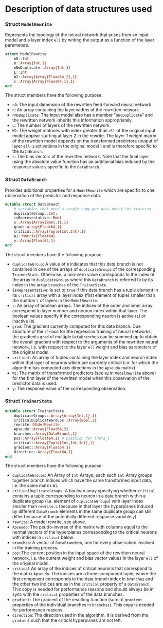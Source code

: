 # **Description of data structures used**

### Struct `ModelRewrite`

Represents the topology of the neural network that arises from an input model and a layer index `ell` by writing the output as a function of the layer parameters.

```julia
struct ModelRewrite
    n0::Int
    n::Array{Int,1}
    nNoDuplicate::Array{Int,1}
    L::Int
    W2::Array{Array{Float64,2},1}
    c::Array{Array{Float64,1},1}
end
```

The struct members have the following purpose:

- `n0`: The input dimension of the rewritten feed-forward neural network
- `n`: An array containing the layer widths of the rewritten network
- `nNoDuplicate`: The input model also has a member "`nNoDuplicate`" and the rewritten network inherits this information appropriately.
- `L`: The number of layers of the rewritten network.
- `W2`: The weight matrices with index greater than `ell` of the original input model  appear starting at layer 2 in the rewrite. The layer 1 weight matrix of the rewritten model depends on the transformed predictors (output of layer `ell-1` activations in the original model ) and is therefore specific to the `DataBranch`.
- `c`: The bias vectors of the rewritten network. Note that the final layer using the absolute value function has an additional bias induced by the response value `y` specific to the `DataBranch`.

### Struct `DataBranch`

Provides additional properties for a `ModelRewrite` which are specific to one observation of the predictor and response data.

```julia
mutable struct DataBranch
    # variables that need a single copy per data point for training
	duplicateGroup::Int;
	isRepresentative::Bool
	s::Array{Array{Bool,1},1}
	grad::Array{Float64,1}
	critical::Array{Tuple{Int,Int},1}
	W1::Matrix{Float64}
	y::Array{Float64,1}
end
```

The struct members have the following purpose:

- `duplicateGroup`: A value of `0` indicates that this data branch is not contained in one of the arrays of `duplicateGroups` of the corresponding `TrainerState`. Otherwise, a non-zero value corresponds to the index of the array in `duplicateGroups` where this `DataBranch` is referred to by its index in the array `branches` of the `TrainerState`.
- `isRepresentative`: Is set to `true` if this data branch has a tuple element in its `critical` array with a layer index (first element of tuple) smaller than the number `L` of layers in the `ModelRewrite`.
- `s`: An array of boolean arrays. The indices of the outer and inner array correspond to layer number and neuron index within that layer. The boolean values specify if the corresponding neuron is active (`1`)  or inactive (`0`).
- `grad`: The gradient currently computed for this data branch. Due structure of the L1-loss for the regression training of neural networks, the gradients `grad` of multiple `DataBranch`es can be summed up to obtain the overall gradient with respect to the arguments of the rewritten neural network, i.e. with respect to the layer `ell` weight and bias parameters of the original model.
- `critical`: An array of tuples containing the layer index and neuron index within that layer of neurons which are currently critical (i.e. for which the algorithm has computed axis directions in the `Apseudo` matrix)
- `W1`: The matrix of transformed predictors (see `W2` in `ModelRewrite` above) for the first layer of the rewritten model when this observation of the predictor data is used.
- `y`: The response value of the corresponding observation.

### Struct `TrainerState`

```julia
mutable struct TrainerState
    duplicateGroups::Array{Array{Int,1},1}
	criticalDuplicateGroups::Array{Bool,1}
    rewrite::ModelRewrite
    Apseudo::Array{Float64,2}
    branches::Array{DataBranch,1}
    pos::Array{Float64,1} # position for theta_l
    critical::Array{Tuple{Int,Int,Int},1}
    gradient::Array{Float64,1}
    direction::Array{Float64,1}
end
```

The struct members have the following purpose:

- `duplicateGroups`: An Array of `Int`-Arrays; each such `Int`-Array groups together branch indices which have the same transformed input data, i.e. the same matrix `W1`.
- `criticalDuplicateGroups`: A boolean array specifying whether `critical` contains a tuple corresponding to neuron in a data branch within a duplicate group (i.e. element of `duplicateGroups`) with layer index smaller than `rewrite.L` (because in that layer the hyperplanes induced by different `DataBranch` elements in the same duplicate group can still differ because of the potentially different response variable `y`)
- `rewrite`: A model rewrite, see above.
- `Apseudo`: The peudo-inverse of the matrix with columns equal to the normal vectors of the hyperplanes corresponding to the critical neurons with indices in `critical` below.
- `branches`: A vector of `DataBranch`es, one for every observation involved in the training process.
- `pos`: The current position in the input space of the rewritten neural network, i.e. the current weight and bias vector values in the layer `ell` of the original model.
- `critical` An array of the indices of critical neurons that correspond to the matrix `Apseudo`. The indices are a three-component tuple, where the first component corresponds to the data branch index in `branches` and the other two indices are as in the `critical` property of a `DataBranch`. This copy is needed for performance reasons and should always be in sync with the `critical` properties of the data branches.
- `gradient`: The gradient of the resulting function (sum of `gradient` properties of the individual branches in `branches`). This copy is needed for performance reasons.
- `direction`: The direction used in the algorithm, it is derived from the `gradient` such that the critical hyperplanes are not left.
